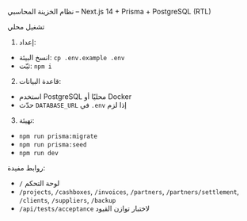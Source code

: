 نظام الخزينة المحاسبي – Next.js 14 + Prisma + PostgreSQL (RTL)

تشغيل محلي

1) إعداد:
- انسخ البيئة: `cp .env.example .env`
- ثبّت: `npm i`

2) قاعدة البيانات:
- استخدم PostgreSQL محليًا أو Docker
- حدّث `DATABASE_URL` في `.env` إذا لزم

3) تهيئة:
- `npm run prisma:migrate`
- `npm run prisma:seed`
- `npm run dev`

روابط مفيدة:
- `/` لوحة التحكم
- `/projects`, `/cashboxes`, `/invoices`, `/partners`, `/partners/settlement`, `/clients`, `/suppliers`, `/backup`
- `/api/tests/acceptance` لاختبار توازن القيود

